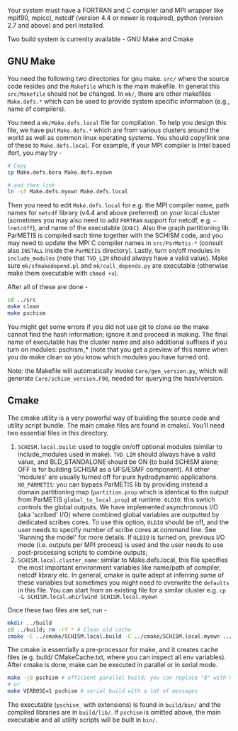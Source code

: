 Your system must have a FORTRAN and C compiler (and MPI wrapper like mpif90, mpicc), netcdf (version 4.4 or newer is required), python (version 2.7 and above) and perl installed.

Two build system is currenlty available - GNU Make and Cmake

## GNU Make
You need the following two directories for gnu make. `src/` where the source code resides and 
the `Makefile` which is the main makefile. In general this `src/Makefile` should not be changed. 
In `mk/`, there are other makefiles `Make.defs.*` which can be used to provide system specific information (e.g., name
 of compilers). 

You need a `mk/Make.defs.local` file for compilation. To help you design this file, we have put `Make.defs.*` which are from various clusters around the world as well as common linux operating systems. You should copy/link one of these to `Make.defs.local`. For example, if your MPI compiler is Intel based ifort, you may try - 

``` bash
# Copy
cp Make.defs.bora Make.defs.myown

# and then link
ln -sf Make.defs.myown Make.defs.local
```

Then you need to edit `Make.defs.local` for e.g. the MPI compiler name, path names for `netcdf` library 
(v4.4 and above preferred) on your local cluster (sometimes you may also need to add `FORTRAN` support 
for netcdf, e.g. `–lnetcdff`), and name of the executable (`EXEC`). Also the graph partitioning 
lib ParMETIS is compiled each time together with the SCHISM code, and you may need to update the MPI 
C compiler names in `src/ParMetis-*` (consult also `INSTALL` inside the `ParMETIS` directory). 
Lastly, turn on/off modules in `include_modules` (note that `TVD_LIM` should always have a valid value). 
Make sure `mk/sfmakedepend.pl` and `mk/cull_depends.py` are executable (otherwise make them executable with `chmod +x`).

After all of these are done - 

``` bash
cd ../src
make clean
make pschism
```

You might get some errors if you did not use git to clone so the make cannot find the hash information; 
ignore it and proceed in making. The final name of executable has the cluster name and also additional suffixes
 if you turn on modules: pschism_* (note that you get a preview of this name when you do make clean
 so you know which modules you have turned on).

Note: the Makefile will automatically invoke `Core/gen_version.py`, which will generate `Core/schism_version.F90`, needed for querying the hash/version.

## Cmake
The cmake utility is a very powerful way of building the source code and utility script bundle. The main cmake files are found in cmake/. You’ll need two essential files in this directory.

1. `SCHISM.local.build`: used to toggle on/off optional modules (similar to include_modules used in make).
 `TVD_LIM` should always have a valid value, and BLD_STANDALONE should be ON (to build SCHISM alone; OFF is for building SCHISM as a UFS/ESMF component). All other 'modules' are usually turned off for pure hydrodynamic 
  applications. 
  `NO_PARMETIS`: you can bypass ParMETIS lib by providing instead a domain partitioning map (`partition.prop`
  which is identical to the output from ParMETIS `global_to_local.prop`) at runtime. 
  `OLDIO`: this swtich controls the global outputs. We have implemented asynchronous I/O (aka 'scribed' I/O)
  where combined global variables are outputted by dedicated scribes cores. To use this option, `OLDIO` should
  be off, and the user needs to specify number of scribe cores at command line. See 'Running the model' for
  more details. If `OLDIO` is turned on, previous I/O mode (i.e. outputs per MPI process) is used and 
  the user needs to use post-processing scripts to combine outputs;
2. `SCHISM.local.cluster_name`: similar to Make.defs.local, this file specifies the most important environment 
  variables like name/path of compiler, netcdf library etc. In general, cmake is quite adept at 
  inferring some of these variables but sometimes you might need to overwrite the `defaults` in this file. 
  You can start from an existing file for a similar cluster e.g. `cp -L SCHISM.local.whirlwind SCHISM.local.myown`

Once these two files are set, run - 

```bash
mkdir ../build
cd ../build; rm -rf * # Clean old cache
cmake -C ../cmake/SCHISM.local.build -C ../cmake/SCHISM.local.myown ../src/
```

The cmake is essentially a pre-processor for make, and it creates cache files (e.g. build/ CMakeCache.txt, 
where you can inspect all env variables). After cmake is done, make can be executed in parallel or in serial mode.

```bash
make -j8 pschism # efficient parallel build; you can replace "8" with number of processes you want
# or
make VERBOSE=1 pschism # serial build with a lot of messages
```

The executable (`pschism_` with extensions) is found in `build/bin/` and the compiled libraries are in `build/lib/`. If `pschism` is omitted above, the main executable and all utility scripts will be built in `bin/`.
